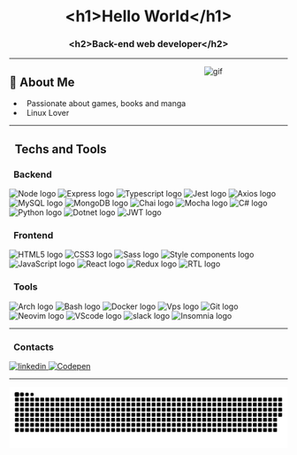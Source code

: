 <h1 align="center">&lt;h1>Hello World&lt;/h1&gt;</h1>
<h3 align="center">&lt;h2>Back-end web developer&lt;/h2&gt;</h3>

---

<img width="30%" align="right" src="https://c.tenor.com/P5DB2iGAecsAAAAi/peach-cat.gif" alt="gif"/>
<div align="left">
<h2>📑 About Me</h2>

- &nbsp; Passionate about games, books and manga
- &nbsp; Linux Lover
</div>

---

<h2>&nbsp; Techs and Tools</h2>

<h3>&nbsp; Backend </h3>
<p>
  <img src="https://img.shields.io/badge/Node-339933?logo=node.js&logoColor=ffffff" alt="Node logo" title="Node" height="25" />
  <img src="https://img.shields.io/badge/Press-000000?logo=express&logoColor=ffffff" alt="Express logo" title="Express" height="25" />
  <img src="https://img.shields.io/badge/Typescript-3178C6?logo=ts-node&logoColor=ffffff" alt="Typescript logo" title="Typescript" height="25" />
  <img src="https://img.shields.io/badge/Jest-C21325?logo=jest&logoColor=ffffff" alt="Jest logo" title="Jest" height="25" />
  <img src="https://img.shields.io/badge/Axios-5A29E4?logo=axios&logoColor=ffffff" alt="Axios logo" title="Axios" height="25" />
  <img src="https://img.shields.io/badge/MySQL-4479A1?logo=mysql&logoColor=ffffff" alt="MySQL logo" title="MySQL" height="25" />
  <img src="https://img.shields.io/badge/Mongo-47A248?logo=mongodb&logoColor=ffffff" alt="MongoDB logo" title="Mongo" height="25" />
  <img src="https://img.shields.io/badge/Chai-A30701?logo=chai&logoColor=ffffff" alt="Chai logo" title="Chai" height="25" />
  <img src="https://img.shields.io/badge/Mocha-8D6748?logo=mocha&logoColor=ffffff" alt="Mocha logo" title="Mocha" height="25" />
  <img src="https://img.shields.io/badge/C Sharp-239120?logo=c-sharp&logoColor=ffffff" alt="C# logo" title="C#" height="25" />
  <img src="https://img.shields.io/badge/Python-3776AB?logo=python&logoColor=ffffff" alt="Python logo" title="Python" height="25" />
  <img src="https://img.shields.io/badge/.Net Core-512BD4?logo=.net&logoColor=ffffff" alt="Dotnet logo" title="Dotnet" height="25" />
  <img src="https://img.shields.io/badge/JWT-000000?logo=json-web-tokens&logoColor=ffffff" alt="JWT logo" title="JWT" height="25" />
</p>

<h3>&nbsp; Frontend </h3>
<p>
  <img src="https://img.shields.io/badge/HTML5-E34F26?logo=html5&logoColor=ffffff" alt="HTML5 logo" title="HTML5" height="25" />
  <img src="https://img.shields.io/badge/CSS3-1572B6?logo=css3&logoColor=ffffff" alt="CSS3 logo" title="CSS3" height="25" />
  <img src="https://img.shields.io/badge/Sass-CC6699?logo=sass&logoColor=ffffff" alt="Sass logo" title="Sass" height="25" />
  <img src="https://img.shields.io/badge/Styled Components-DB7093?logo=styled-components&logoColor=ffffff" alt="Style components logo" title="Style components" height="25" />
  <img src="https://img.shields.io/badge/Javascript-ccbf02?logo=css3&logoColor=ffffff" alt="JavaScript logo" title="JavaScript" height="25" />
  <img src="https://img.shields.io/badge/React-11DAFB?logo=react&logoColor=ffffff" alt="React logo" title="React.js / React Native" height="25" />
  <img src="https://img.shields.io/badge/Redux-764ABC?logo=redux&logoColor=ffffff" alt="Redux logo" title="Redux" height="25" />
  <img src="https://img.shields.io/badge/RTL-E33332?logo=testing-library&logoColor=ffffff" alt="RTL logo" title="RTL" height="25" />
</p>

<h3>&nbsp; Tools </h3>
<p>
  <img src="https://img.shields.io/badge/Arch-1793D1?logo=arch-linux&logoColor=ffffff" alt="Arch logo" title="Arch" height="25" />
  <img src="https://img.shields.io/badge/Shell Script-4EAA25?logo=gnu-bash&logoColor=ffffff" alt="Bash logo" title="Bash" height="25" />
  <img src="https://img.shields.io/badge/Docker-0080FF?logo=docker&logoColor=ffffff" alt="Docker logo" title="Docker" height="25" />
  <img src="https://img.shields.io/badge/Vps-0080FF?logo=digitalocean&logoColor=ffffff" alt="Vps logo" title="Vps" height="25" />
  <img src="https://img.shields.io/badge/Git-F05032?logo=git&logoColor=ffffff" alt="Git logo" title="Git" height="25" />
  <img src="https://img.shields.io/badge/Neovim-57A143?logo=neovim&logoColor=ffffff" alt="Neovim logo" title="Neovim" height="25" />
  <img src="https://img.shields.io/badge/VSCode-007ACC?logo=visual-studio-code&logoColor=ffffff" alt="VScode logo" title="VScode" height="25" />
  <img src="https://img.shields.io/badge/Slack-4A154B?logo=slack&logoColor=ffffff" alt="slack logo" title="slack" height="25" />
  <img src="https://img.shields.io/badge/Insomnia-4000BF?logo=insomnia&logoColor=ffffff" alt="Insomnia logo" title="Insomnia" height="25" />
</p>

---

<h3>&nbsp; Contacts</h3>
<p>
  <a href="https://www.linkedin.com/in/breno5g/" target="_blank">
    <img src="https://img.shields.io/badge/Linkedin-005099?logo=linkedin&logoColor=ffffff" alt='linkedin' />
  </a>
  <a href="https://codepen.io/breno5g/" target="_blank">
    <img src="https://img.shields.io/badge/Codepen-211201?logo=codepen&logoColor=ffffff" alt='Codepen' />
  </a>
</p>

---

<!-- <div>
  <a href="https://github.com/breno5g">
  <img height="180em"   align="center" src="https://github-readme-stats.vercel.app/api?username=breno5g&show_icons=true&theme=jolly&include_all_commits=true&count_private=true"/>
  <img height="180em"  align="center" src="https://github-readme-stats.vercel.app/api/top-langs/?username=breno5g&&layout=compact&hide=shell&theme=jolly"/>
</div> -->

![Snake animation](https://github.com/breno5g/breno5g/blob/output/github-contribution-grid-snake.svg)

<!-- [![instagram](https://github.com/breno5g/breno5g/blob/main/svg/instagram.svg)](https://www.instagram.com/breno.json/?hl=pt-br)
[![Telegram](https://github.com/breno5g/breno5g/blob/main/svg/telegram.svg)](https://t.me/breno5g)
[![Linkedin](https://github.com/breno5g/breno5g/blob/main/svg/linkedin.svg)](https://www.linkedin.com/in/breno-santos-80748614a/) -->
